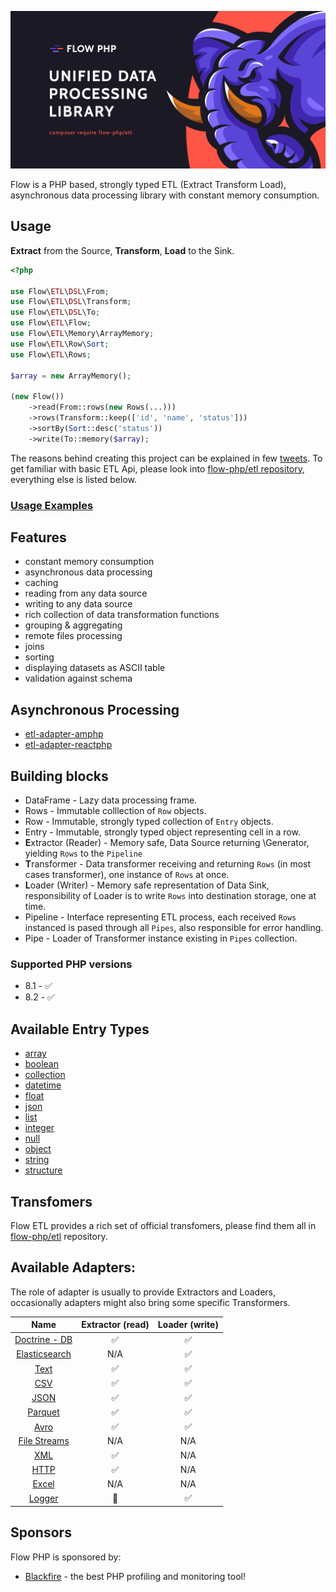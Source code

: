 ![img](/profile/flow_php_banner_02_2022.png)

Flow is a PHP based, strongly typed ETL (Extract Transform Load), asynchronous data processing library with constant memory consumption. 

## Usage

**Extract** from the Source, **Transform**, **Load** to the Sink. 

```php
<?php

use Flow\ETL\DSL\From;
use Flow\ETL\DSL\Transform;
use Flow\ETL\DSL\To;
use Flow\ETL\Flow;
use Flow\ETL\Memory\ArrayMemory;
use Flow\ETL\Row\Sort;
use Flow\ETL\Rows;

$array = new ArrayMemory();

(new Flow())
    ->read(From::rows(new Rows(...)))
    ->rows(Transform::keep(['id', 'name', 'status']))
    ->sortBy(Sort::desc('status'))
    ->write(To::memory($array);
```

The reasons behind creating this project can be explained in few [tweets](https://twitter.com/norbert_tech/status/1484863793280786439?s=21). 
To get familiar with basic ETL Api, please look into [flow-php/etl repository](https://github.com/flow-php/etl), everything else is listed below. 

### [Usage Examples](https://github.com/flow-php/etl-examples)

## Features

* constant memory consumption
* asynchronous data processing
* caching
* reading from any data source
* writing to any data source
* rich collection of data transformation functions
* grouping & aggregating
* remote files processing 
* joins
* sorting 
* displaying datasets as ASCII table
* validation against schema

## Asynchronous Processing

* [etl-adapter-amphp](https://github.com/flow-php/etl-adapter-amphp)
* [etl-adapter-reactphp](https://github.com/flow-php/etl-adapter-reactphp)

## Building blocks

* DataFrame - Lazy data processing frame. 
* Rows - Immutable colllection of `Row` objects. 
* Row - Immutable, strongly typed collection of `Entry` objects. 
* Entry - Immutable, strongly typed object representing cell in a row. 
* **E**xtractor (Reader) - Memory safe, Data Source returning \Generator, yielding `Rows` to the `Pipeline`
* **T**ransformer - Data transformer receiving and returning `Rows` (in most cases transformer), one instance of `Rows` at once.  
* **L**oader (Writer) - Memory safe representation of Data Sink, responsibility of Loader is to write `Rows` into destination storage, one at time. 
* Pipeline - Interface representing ETL process, each received `Rows` instanced is pased through all `Pipes`, also responsible for error handling. 
* Pipe - Loader of Transformer instance existing in `Pipes` collection.  

### Supported PHP versions

* 8.1 - ✅
* 8.2 - ✅

## Available Entry Types

* [array](https://github.com/flow-php/etl/blob/1.x/src/Flow/ETL/Row/Entry/ArrayEntry.phpp)
* [boolean](https://github.com/flow-php/etl/blob/1.x/src/Flow/ETL/Row/Entry/BooleanEntry.php)
* [collection](https://github.com/flow-php/etl/blob/1.x/src/Flow/ETL/Row/Entry/CollectionEntry.php)
* [datetime](https://github.com/flow-php/etl/blob/1.x/src/Flow/ETL/Row/Entry//DateTimeEntry.php)
* [float](https://github.com/flow-php/etl/blob/1.x/src/Flow/ETL/Row/Entry/FloatEntry.php)
* [json](https://github.com/flow-php/etl/blob/1.x/src/Flow/ETL/Row/Entry/JsonEntry.php)
* [list](https://github.com/flow-php/etl/blob/1.x/src/Flow/ETL/Row/Entry/ListEntry.php)
* [integer](https://github.com/flow-php/etl/blob/1.x/src/Flow/ETL/Row/Entry/IntegerEntry.php)
* [null](https://github.com/flow-php/etl/blob/1.x/src/Flow/ETL/Row/Entry/NullEntry.php)
* [object](https://github.com/flow-php/etl/blob/1.x/src/Flow/ETL/Row/Entry/ObjectEntry.php)
* [string](https://github.com/flow-php/etl/blob/1.x/src/Flow/ETL/Row/Entry/StringEntry.php)
* [structure](https://github.com/flow-php/etl/blob/1.x/src/Flow/ETL/Row/Entry/StructureEntry.php)

## Transfomers

Flow ETL provides a rich set of official transfomers, please find them all in [flow-php/etl](https://github.com/flow-php/etl/#transformers) 
repository.

## Available Adapters: 

The role of adapter is usually to provide Extractors and Loaders, occasionally adapters might also bring some specific Transformers.

<table style="text-align:center">
<thead>
  <tr>
    <th>Name</th>
    <th>Extractor (read)</th>
    <th>Loader (write)</th>
  </tr>
</thead>
<tbody>
  <tr>
      <td><a href="https://github.com/flow-php/etl-adapter-doctrine">Doctrine - DB</a></td>
      <td>✅</td>
      <td>✅</td>
  </tr>
  <tr>
      <td><a href="https://github.com/flow-php/etl-adapter-elasticsearch">Elasticsearch</a></td>
      <td>N/A</td>
      <td>✅</td>
  </tr>
  <tr>
      <td><a href="https://github.com/flow-php/etl-adapter-text">Text</a></td>
      <td>✅</td>
      <td>✅</td>
  </tr>    
  <tr>
      <td><a href="https://github.com/flow-php/etl-adapter-csv">CSV</a></td>
      <td>✅</td>
      <td>✅</td>
  </tr>
  <tr>
      <td><a href="https://github.com/flow-php/etl-adapter-json">JSON</a></td>
      <td>✅</td>
      <td>✅</td>
  </tr>
  <tr>
      <td><a href="https://github.com/flow-php/etl-adapter-parquet">Parquet</a></td>
      <td>✅</td>
      <td>✅</td>
  </tr>
  <tr>
      <td><a href="https://github.com/flow-php/etl-adapter-avro">Avro</a></td>
      <td>✅</td>
      <td>✅</td>
  </tr> 
  <tr>
      <td><a href="https://github.com/flow-php/etl-adapter-streams">File Streams</a></td>
      <td>N/A</td>
      <td>N/A</td>
  </tr>        
  <tr>
      <td><a href="https://github.com/flow-php/etl-adapter-xml">XML</a></td>
      <td>✅</td>
      <td>N/A</td>
  </tr>
  <tr>
      <td><a href="https://github.com/flow-php/etl-adapter-http">HTTP</a></td>
      <td>✅</td>
      <td>N/A</td>
  </tr>
  <tr>
      <td><a href="#">Excel</a></td>
      <td>N/A</td>
      <td>N/A</td>
  </tr>
  <tr>
      <td><a href="https://github.com/flow-php/etl-adapter-logger">Logger</a></td>
      <td>🚫</td>
      <td>✅</td>
  </tr>
</tbody>
</table>

## Sponsors 

Flow PHP is sponsored by: 

- [Blackfire](https://blackfire.io/) - the best PHP profiling and monitoring tool! 
